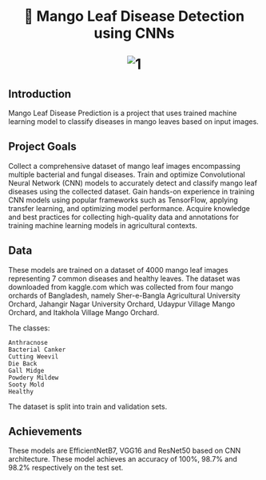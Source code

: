 <h1 align="center">
  🌟 Mango Leaf Disease Detection using CNNs

![1](https://github.com/iamTANMOY7/Mango-Leaf-Disease-Detection/assets/91433845/e81d191d-41d2-49d5-b5b6-f8c6a4508077)

  ## Introduction

Mango Leaf Disease Prediction is a project that uses trained machine learning model to classify diseases in mango leaves based on input images.


## Project Goals

Collect a comprehensive dataset of mango leaf images encompassing multiple bacterial and fungal diseases.
Train and optimize Convolutional Neural Network (CNN) models to accurately detect and classify mango leaf diseases using the collected dataset.
Gain hands-on experience in training CNN models using popular frameworks such as TensorFlow, applying transfer learning, and optimizing model performance.
Acquire knowledge and best practices for collecting high-quality data and annotations for training machine learning models in agricultural contexts.


## Data

These models are trained on a dataset of 4000 mango leaf images representing 7 common diseases and healthy leaves. The dataset was downloaded from kaggle.com which was collected from four mango orchards of Bangladesh, namely Sher-e-Bangla Agricultural University Orchard, Jahangir Nagar University Orchard, Udaypur Village Mango Orchard, and Itakhola Village Mango Orchard.

The classes:

    Anthracnose
    Bacterial Canker
    Cutting Weevil
    Die Back
    Gall Midge
    Powdery Mildew
    Sooty Mold
    Healthy

The dataset is split into train and validation sets.

## Achievements
These models are EfficientNetB7, VGG16 and ResNet50 based on CNN architecture. These model achieves an accuracy of 100%, 98.7% and 98.2% respectively on the test set.
